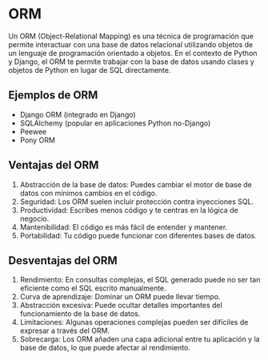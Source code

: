 # ORM

Un ORM (Object-Relational Mapping) es una técnica de programación que permite interactuar con una base de datos relacional utilizando objetos de un lenguaje de programación orientado a objetos. En el contexto de Python y Django, el ORM te permite trabajar con la base de datos usando clases y objetos de Python en lugar de SQL directamente.

## Ejemplos de ORM

- Django ORM (integrado en Django)
- SQLAlchemy (popular en aplicaciones Python no-Django)
- Peewee
- Pony ORM

## Ventajas del ORM

1. Abstracción de la base de datos: Puedes cambiar el motor de base de datos con mínimos cambios en el código.
2. Seguridad: Los ORM suelen incluir protección contra inyecciones SQL.
3. Productividad: Escribes menos código y te centras en la lógica de negocio.
4. Mantenibilidad: El código es más fácil de entender y mantener.
5. Portabilidad: Tu código puede funcionar con diferentes bases de datos.

## Desventajas del ORM

1. Rendimiento: En consultas complejas, el SQL generado puede no ser tan eficiente como el SQL escrito manualmente.
2. Curva de aprendizaje: Dominar un ORM puede llevar tiempo.
3. Abstracción excesiva: Puede ocultar detalles importantes del funcionamiento de la base de datos.
4. Limitaciones: Algunas operaciones complejas pueden ser difíciles de expresar a través del ORM.
5. Sobrecarga: Los ORM añaden una capa adicional entre tu aplicación y la base de datos, lo que puede afectar al rendimiento.

